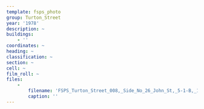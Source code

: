 ```yaml
---
template: fsps_photo
group: Turton_Street
year: '1978'
description: ~
buildings:
    - ''
coordinates: ~
heading: ~
classification: ~
section: ~
cell: ~
film_roll: ~
files:
    -
        filename: 'FSPS_Turton_Street_008,_Side_No_26_John_St,_5-1-B,_1978-80.png'
        caption: ''
---
```

